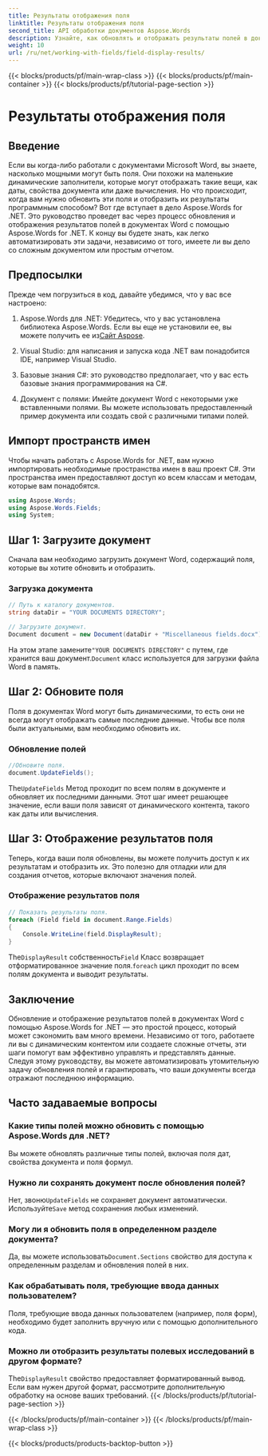 ```yaml
---
title: Результаты отображения поля
linktitle: Результаты отображения поля
second_title: API обработки документов Aspose.Words
description: Узнайте, как обновлять и отображать результаты полей в документах Word с помощью Aspose.Words для .NET с помощью этого пошагового руководства. Идеально подходит для автоматизации задач по работе с документами.
weight: 10
url: /ru/net/working-with-fields/field-display-results/
---
```


{{< blocks/products/pf/main-wrap-class >}}
{{< blocks/products/pf/main-container >}}
{{< blocks/products/pf/tutorial-page-section >}}

# Результаты отображения поля

## Введение

Если вы когда-либо работали с документами Microsoft Word, вы знаете, насколько мощными могут быть поля. Они похожи на маленькие динамические заполнители, которые могут отображать такие вещи, как даты, свойства документа или даже вычисления. Но что происходит, когда вам нужно обновить эти поля и отобразить их результаты программным способом? Вот где вступает в дело Aspose.Words for .NET. Это руководство проведет вас через процесс обновления и отображения результатов полей в документах Word с помощью Aspose.Words for .NET. К концу вы будете знать, как легко автоматизировать эти задачи, независимо от того, имеете ли вы дело со сложным документом или простым отчетом.

## Предпосылки

Прежде чем погрузиться в код, давайте убедимся, что у вас все настроено:

1. Aspose.Words для .NET: Убедитесь, что у вас установлена библиотека Aspose.Words. Если вы еще не установили ее, вы можете получить ее из[Сайт Aspose](https://releases.aspose.com/words/net/).

2. Visual Studio: для написания и запуска кода .NET вам понадобится IDE, например Visual Studio.

3. Базовые знания C#: это руководство предполагает, что у вас есть базовые знания программирования на C#.

4. Документ с полями: Имейте документ Word с некоторыми уже вставленными полями. Вы можете использовать предоставленный пример документа или создать свой с различными типами полей.

## Импорт пространств имен

Чтобы начать работать с Aspose.Words for .NET, вам нужно импортировать необходимые пространства имен в ваш проект C#. Эти пространства имен предоставляют доступ ко всем классам и методам, которые вам понадобятся.

```csharp
using Aspose.Words;
using Aspose.Words.Fields;
using System;
```

## Шаг 1: Загрузите документ

Сначала вам необходимо загрузить документ Word, содержащий поля, которые вы хотите обновить и отобразить.

### Загрузка документа

```csharp
// Путь к каталогу документов.
string dataDir = "YOUR DOCUMENTS DIRECTORY";

// Загрузите документ.
Document document = new Document(dataDir + "Miscellaneous fields.docx");
```

 На этом этапе замените`"YOUR DOCUMENTS DIRECTORY"` с путем, где хранится ваш документ.`Document` класс используется для загрузки файла Word в память.

## Шаг 2: Обновите поля

Поля в документах Word могут быть динамическими, то есть они не всегда могут отображать самые последние данные. Чтобы все поля были актуальными, вам необходимо обновить их.

### Обновление полей

```csharp
//Обновите поля.
document.UpdateFields();
```

 The`UpdateFields` Метод проходит по всем полям в документе и обновляет их последними данными. Этот шаг имеет решающее значение, если ваши поля зависят от динамического контента, такого как даты или вычисления.

## Шаг 3: Отображение результатов поля

Теперь, когда ваши поля обновлены, вы можете получить доступ к их результатам и отобразить их. Это полезно для отладки или для создания отчетов, которые включают значения полей.

### Отображение результатов поля

```csharp
// Показать результаты поля.
foreach (Field field in document.Range.Fields)
{
    Console.WriteLine(field.DisplayResult);
}
```

 The`DisplayResult` собственность`Field` Класс возвращает отформатированное значение поля.`foreach` цикл проходит по всем полям документа и выводит результаты.

## Заключение

Обновление и отображение результатов полей в документах Word с помощью Aspose.Words for .NET — это простой процесс, который может сэкономить вам много времени. Независимо от того, работаете ли вы с динамическим контентом или создаете сложные отчеты, эти шаги помогут вам эффективно управлять и представлять данные. Следуя этому руководству, вы можете автоматизировать утомительную задачу обновления полей и гарантировать, что ваши документы всегда отражают последнюю информацию.

## Часто задаваемые вопросы

### Какие типы полей можно обновить с помощью Aspose.Words для .NET?  
Вы можете обновлять различные типы полей, включая поля дат, свойства документа и поля формул.

### Нужно ли сохранять документ после обновления полей?  
 Нет, звоню`UpdateFields` не сохраняет документ автоматически. Используйте`Save` метод сохранения любых изменений.

### Могу ли я обновить поля в определенном разделе документа?  
 Да, вы можете использовать`Document.Sections` свойство для доступа к определенным разделам и обновления полей в них.

### Как обрабатывать поля, требующие ввода данных пользователем?  
Поля, требующие ввода данных пользователем (например, поля форм), необходимо будет заполнить вручную или с помощью дополнительного кода.

### Можно ли отобразить результаты полевых исследований в другом формате?  
 The`DisplayResult` свойство предоставляет форматированный вывод. Если вам нужен другой формат, рассмотрите дополнительную обработку на основе ваших требований.
{{< /blocks/products/pf/tutorial-page-section >}}

{{< /blocks/products/pf/main-container >}}
{{< /blocks/products/pf/main-wrap-class >}}

{{< blocks/products/products-backtop-button >}}
